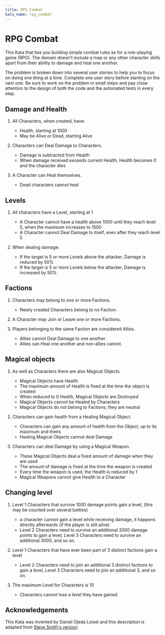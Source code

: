 ```yaml
---
title: RPG Combat
kata_name: rpg_combat
---
```


# RPG Combat

This Kata that has you building simple combat rules as for a role-playing game (RPG). The domain doesn't include a map or any other character skills apart from their ability to damage and heal one another.

The problem is broken down into several user stories to help you to focus on doing one thing at a time. Complete one user story before starting on the next one. Be sure to work on the problem in small steps and pay close attention to the design of both the code and the automated tests in every step.

## Damage and Health

1. All Characters, when created, have:
    - Health, starting at 1000
    - May be Alive or Dead, starting Alive

1. Characters can Deal Damage to Characters.
    - Damage is subtracted from Health
    - When damage received exceeds current Health, Health becomes 0 and the character dies

1. A Character can Heal themselves.
    - Dead characters cannot heal

## Levels

1. All characters have a Level, starting at 1
   - A Character cannot have a health above 1000 until they reach level 5, when the maximum increases to 1500
   - A Character cannot Deal Damage to itself, even after they reach level 5

1. When dealing damage:
    - If the target is 5 or more Levels above the attacker, Damage is reduced by 50%
    - If the target is 5 or more Levels below the attacker, Damage is increased by 50%

## Factions

1. Characters may belong to one or more Factions.
    - Newly created Characters belong to no Faction.

1. A Character may Join or Leave one or more Factions.

1. Players belonging to the same Faction are considered Allies.
    - Allies cannot Deal Damage to one another.
    - Allies can Heal one another and non-allies cannot.

## Magical objects

1. As well as Characters there are also Magical Objects
   - Magical Objects have Health
   - The maximum amount of Health is fixed at the time the object is created
   - When reduced to 0 Health, Magical Objects are *Destroyed*
   - Magical Objects cannot be Healed by Characters
   - Magical Objects do not belong to Factions; they are neutral
    
1. Characters can gain health from a Healing Magical Object.
    - Characters can gain any amount of health from the Object, up to its maximum and theirs
    - Healing Magical Objects cannot deal Damage
    
1. Characters can deal Damage by using a Magical Weapon.
    - These Magical Objects deal a fixed amount of damage when they are used
    - The amount of damage is fixed at the time the weapon is created
    - Every time the weapon is used, the Health is reduced by 1
    - Magical Weapons cannot give Health to a Character

## Changing level

1. Level 1 Characters that survive 1000 damage points gain a level, (this may be counted over several battles)
   - a character cannot gain a level while receiving damage, it happens directly afterwards (if the player is still alive)
   - Level 2 Characters need to survive an additional 2000 damage points to gain a level, Level 3 Characters need to survive an additional 3000, and so on.
   
1. Level 1 Characters that have ever been part of 3 distinct factions gain a level
   - Level 2 Characters need to join an additional 3 distinct factions to gain a level, Level 3 Characters need to join an additional 3, and so on.

1. The maximum Level for Characters is 10
   - Characters cannot lose a level they have gained


## Acknowledgements

This Kata was invented by Daniel Ojeda Loisel and this description is adapted from [Steve Smith's version](https://github.com/ardalis/kata-catalog/blob/main/katas/RPG%20Combat.md)